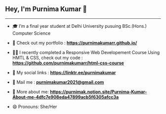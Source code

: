 ## Hey, I'm Purnima Kumar 👋

<hr />

- 🎓 I’m a final year student at Delhi University pusuing BSc.(Hons.) Computer Science

- 🚀 Check out my portfolio : **https://purnimakumarr.github.io/**

- 👩‍💻 I recently completed a Responsive Web Developement Course Using HMTL & CSS, check out my code : **https://github.com/purnimakumarr/html-css-course**

- 🔗 My social links : **https://linktr.ee/purnimakumar**

- 💌 Mail me : **purnimakumar2021@gmail.com**

- 👩 More about me: **https://purnimak.notion.site/Purnima-Kumar-About-me-4dfc7e908eda47899acb5f6305afcc3a**

- 😄 Pronouns: She/Her
